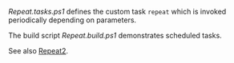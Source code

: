 
*Repeat.tasks.ps1* defines the custom task `repeat` which is invoked
periodically depending on parameters.

The build script *Repeat.build.ps1* demonstrates scheduled tasks.

See also [Repeat2](../Repeat2).

